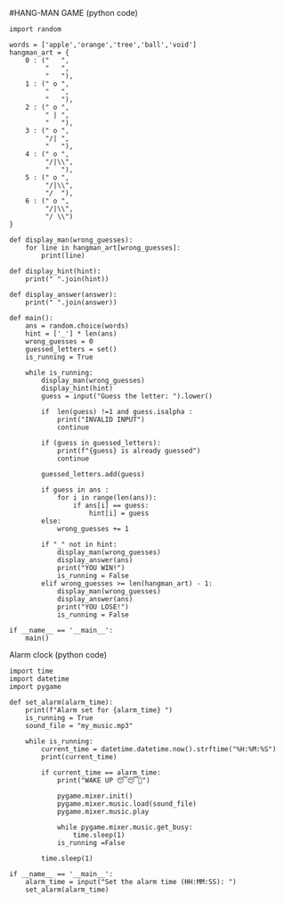 #HANG-MAN GAME (python code)

    import random

    words = ['apple','orange','tree','ball','void']
    hangman_art = {
        0 : ("   ",
             "   ",
             "   "),
        1 : (" o ",
             "   ",
             "   "),
        2 : (" o ",
             " | ",
             "   "),
        3 : (" o ",
             "/| ",
             "   "),
        4 : (" o ",
             "/|\\",
             "   "),
        5 : (" o ",
             "/|\\",
             "/  "),
        6 : (" o ",
             "/|\\",
             "/ \\")
    } 

    def display_man(wrong_guesses):
        for line in hangman_art[wrong_guesses]:
            print(line)
            
    def display_hint(hint):
        print(" ".join(hint))

    def display_answer(answer):
        print(" ".join(answer))
 
    def main():
        ans = random.choice(words)
        hint = ['_'] * len(ans)
        wrong_guesses = 0
        guessed_letters = set()
        is_running = True
    
        while is_running:     
            display_man(wrong_guesses)
            display_hint(hint)
            guess = input("Guess the letter: ").lower()

            if  len(guess) !=1 and guess.isalpha :
                print("INVALID INPUT")
                continue

            if (guess in guessed_letters):
                print(f"{guess} is already guessed")
                continue

            guessed_letters.add(guess)

            if guess in ans :
                for i in range(len(ans)):
                    if ans[i] == guess:
                        hint[i] = guess
            else: 
                wrong_guesses += 1

            if "_" not in hint:
                display_man(wrong_guesses)
                display_answer(ans)
                print("YOU WIN!")
                is_running = False   
            elif wrong_guesses >= len(hangman_art) - 1:
                display_man(wrong_guesses)
                display_answer(ans)
                print("YOU LOSE!")  
                is_running = False  

    if __name__ == '__main__':
        main()


Alarm clock (python code)

    import time
    import datetime
    import pygame
    
    def set_alarm(alarm_time):
        print(f"Alarm set for {alarm_time} ")
        is_running = True
        sound_file = "my_music.mp3"

        while is_running:
            current_time = datetime.datetime.now().strftime("%H:%M:%S")
            print(current_time)

            if current_time == alarm_time:
                print("WAKE UP 😴😴🥱")

                pygame.mixer.init()
                pygame.mixer.music.load(sound_file)
                pygame.mixer.music.play

                while pygame.mixer.music.get_busy:
                    time.sleep(1)
                is_running =False

            time.sleep(1)

    if __name__ == '__main__':
        alarm_time = input("Set the alarm time (HH:MM:SS): ")
        set_alarm(alarm_time)

        
